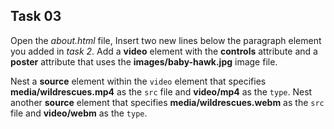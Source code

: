 ## Task 03
Open the *about.html* file, Insert two new lines below the paragraph element you added in *task 2*. Add a **video** element with the **controls** attribute and a **poster** attribute that uses the **images/baby-hawk.jpg** image file.

Nest a **source** element within the `video` element that specifies **media/wildrescues.mp4** as the `src`  file and **video/mp4** as the `type`. Nest another **source** element that specifies **media/wildrescues.webm** as the `src` file and **video/webm**  as the `type`. 